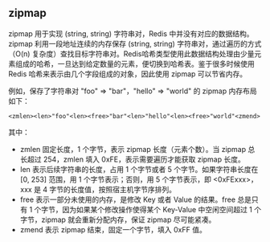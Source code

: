 ## zipmap
zipmap 用于实现 (string, string) 字符串对，Redis 中并没有对应的数据结构。zipmap 利用一段地址连续的内存保存 (string, string) 字符串对，通过遍历的方式（O(n) 复杂度）查找目标字符串对。Redis哈希类型使用此数据结构处理由少量元素组成的哈希，一旦达到给定数量的元素，便切换到哈希表。鉴于很多时候使用 Redis 哈希来表示由几个字段组成的对象，因此使用 zipmap 可以节省内存。

例如，保存了字符串对 "foo" => "bar"，"hello" => "world" 的 zipmap 内存布局如下：
```
<zmlen><len>"foo"<len><free>"bar"<len>"hello"<len><free>"world"<zmend>
```
其中：
- zmlen 固定长度，1 个字节，表示 zipmap 长度（元素个数）。当 zipmap 总长超过 254，zmlen 填入 0xFE，表示需要遍历才能获取 zipmap 长度。
- len 表示后续字符串的长度，占用 1 个字节或者 5 个字节。如果字符串长度在 [0, 253] 范围，用 1 个字节表示；否则，用 5 个字节表示，即 <0xFExxx>，xxx 是 4 字节的长度值，按照宿主机字节序排列。
- free 表示一部分未使用的内存，是修改 Key 或者 Value 的结果。free 总是只有 1 个字节，因为如果某个修改操作使得某个 Key-Value 中空闲空间超过 1 个字节，zipmap 就会重新分配内存，保证 zipmap 尽可能紧凑。
- zmend 表示 zipmap 结束，固定一个字节，填入 0xFF 值。